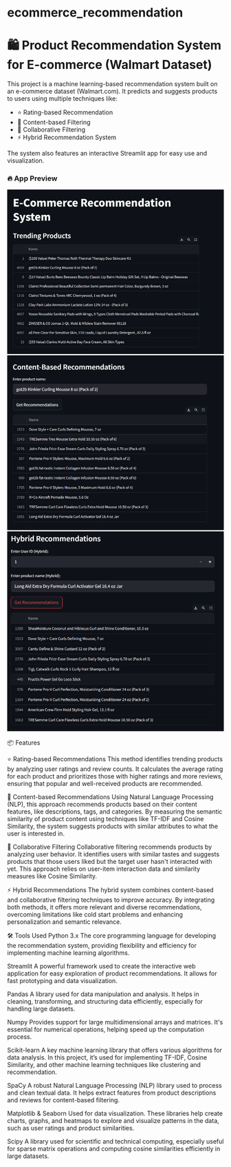 # ecommerce_recommendation
# 🛍️ Product Recommendation System for E-commerce (Walmart Dataset)
This project is a machine learning-based recommendation system built on an e-commerce dataset (Walmart.com). It predicts and suggests products to users using multiple techniques like:

- ⭐ Rating-based Recommendation
- 🔎 Content-based Filtering
- 👥 Collaborative Filtering
- ⚡ Hybrid Recommendation System

The system also features an interactive Streamlit app for easy use and visualization.
### 🔥 App Preview
![Trending Products](images/Trending_products)
![Content Based](images/Content_base)
![Hybrid Recommendations](images/Hybrid_products)

📦 Features

⭐ Rating-based Recommendations
This method identifies trending products by analyzing user ratings and review counts. It calculates the average rating for each product and prioritizes those with higher ratings and more reviews, ensuring that popular and well-received products are recommended.

🔎 Content-based Recommendations
Using Natural Language Processing (NLP), this approach recommends products based on their content features, like descriptions, tags, and categories. By measuring the semantic similarity of product content using techniques like TF-IDF and Cosine Similarity, the system suggests products with similar attributes to what the user is interested in.

👥 Collaborative Filtering
Collaborative filtering recommends products by analyzing user behavior. It identifies users with similar tastes and suggests products that those users liked but the target user hasn't interacted with yet. This approach relies on user-item interaction data and similarity measures like Cosine Similarity.

⚡ Hybrid Recommendations
The hybrid system combines content-based and collaborative filtering techniques to improve accuracy. By integrating both methods, it offers more relevant and diverse recommendations, overcoming limitations like cold start problems and enhancing personalization and semantic relevance.


🛠️ Tools Used
Python 3.x
The core programming language for developing the recommendation system, providing flexibility and efficiency for implementing machine learning algorithms.

Streamlit
A powerful framework used to create the interactive web application for easy exploration of product recommendations. It allows for fast prototyping and data visualization.

Pandas
A library used for data manipulation and analysis. It helps in cleaning, transforming, and structuring data efficiently, especially for handling large datasets.

Numpy
Provides support for large multidimensional arrays and matrices. It's essential for numerical operations, helping speed up the computation process.

Scikit-learn
A key machine learning library that offers various algorithms for data analysis. In this project, it’s used for implementing TF-IDF, Cosine Similarity, and other machine learning techniques like clustering and recommendation.

SpaCy
A robust Natural Language Processing (NLP) library used to process and clean textual data. It helps extract features from product descriptions and reviews for content-based filtering.

Matplotlib & Seaborn
Used for data visualization. These libraries help create charts, graphs, and heatmaps to explore and visualize patterns in the data, such as user ratings and product similarities.

Scipy
A library used for scientific and technical computing, especially useful for sparse matrix operations and computing cosine similarities efficiently in large datasets.

